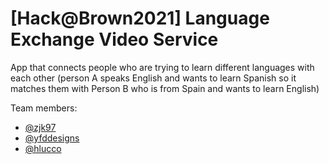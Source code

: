 # [Hack@Brown2021] Language Exchange Video Service

App that connects people who are trying to learn different languages with each other (person A speaks English and wants to learn Spanish so it matches them with Person B who is from Spain and wants to learn English)

Team members:
- [@zjk97](https://github.com/orgs/Rotty-University/people/zjk97)
- [@yfddesigns](https://github.com/orgs/Rotty-University/people/yfddesigns)
- [@hlucco](https://github.com/orgs/Rotty-University/people/hlucco)
